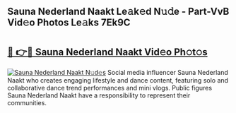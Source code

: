 ## Sauna Nederland Naakt Le𝚊k𝚎d N𝚞𝚍e - Part-VvB Vid𝚎o Photos Le𝚊ks 7Ek9C

# <h2><a href="http://fb3xir.evod.top/?m=Sauna+Nederland+Naakt">🔗 👉🔴 Sauna Nederland Naakt Vid𝚎o Ph𝚘t𝚘s</a></h2>

[![Sauna Nederland Naakt N𝚞d𝚎s](https://i.imgur.com/8V9OHl7.gif)](http://fb3xir.evod.top/?m=Sauna+Nederland+Naakt)
Social media influencer Sauna Nederland Naakt who creates engaging lifestyle and dance content, featuring solo and collaborative dance trend performances and mini vlogs. Public figures Sauna Nederland Naakt have a responsibility to represent their communities. 
